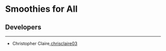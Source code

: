 # Smoothies for All

## Developers

---

- Christopher Claire,[chrisclaire03](https://github.com/chrisclaire03)